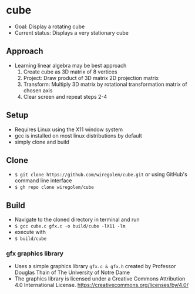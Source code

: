 # cube
- Goal: Display a rotating cube 
- Current status: Displays a very stationary cube
## Approach
- Learning linear algebra may be best approach
  1. Create cube as 3D matrix of 8 vertices
  2. Project: Draw product of 3D matrix 2D projection matrix
  3. Transform: Multiply 3D matrix by rotational transformation matrix of chosen axis
  4. Clear screen and repeat steps 2-4

## Setup
- Requires Linux using the X11 window system
- gcc is installed on most linux distributions by default
- simply clone and build

## Clone
- `$ git clone https://github.com/wiregolem/cube.git`
 or using GitHub's command line interface
- `$ gh repo clone wiregolem/cube`

## Build
- Navigate to the cloned directory in terminal and run
- `$ gcc cube.c gfx.c -o build/cube -lX11 -lm`
- execute with 
- `$ build/cube`


### gfx graphics library
- Uses a simple graphics library `gfx.c & gfx.h` created by Professor Douglas Thain of The University of Notre Dame
- The graphics library is licensed under a Creative Commons Attribution 4.0 International License.  https://creativecommons.org/licenses/by/4.0/


